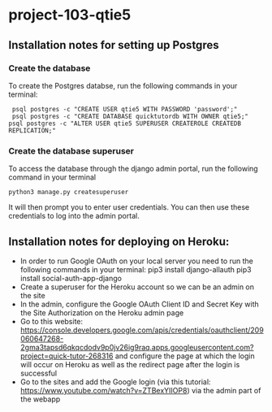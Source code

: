 # project-103-qtie5

## Installation notes for setting up Postgres
### Create the database 
To create the Postgres databse, run the following commands in your terminal:
````
 psql postgres -c "CREATE USER qtie5 WITH PASSWORD 'password';"
 psql postgres -c "CREATE DATABASE quicktutordb WITH OWNER qtie5;"
psql postgres -c "ALTER USER qtie5 SUPERUSER CREATEROLE CREATEDB REPLICATION;"
````

### Create the database superuser

To access the database through the django admin portal, run the following command in your terminal 

````
python3 manage.py createsuperuser
```` 
It will then prompt you to enter user credentials. You can then use these credentials to log into the admin portal.


## Installation notes for deploying on Heroku:
- In order to run Google OAuth on your local server you need to run the following commands in your terminal:
    pip3 install django-allauth
    pip3 install social-auth-app-django
- Create a superuser for the Heroku account so we can be an admin on the site 
- In the admin, configure the Google OAuth Client ID and Secret Key with the Site Authorization on the Heroku admin page
- Go to this website: https://console.developers.google.com/apis/credentials/oauthclient/209060647268-2gma3tapsd6qkqcdodv9p0jv26ig9raq.apps.googleusercontent.com?project=quick-tutor-268316 and configure the page at which the login will occur on Heroku as well as the redirect page after the login is successful
- Go to the sites and add the Google login (via this tutorial: https://www.youtube.com/watch?v=ZTBexYIIOP8) via the admin part of the webapp